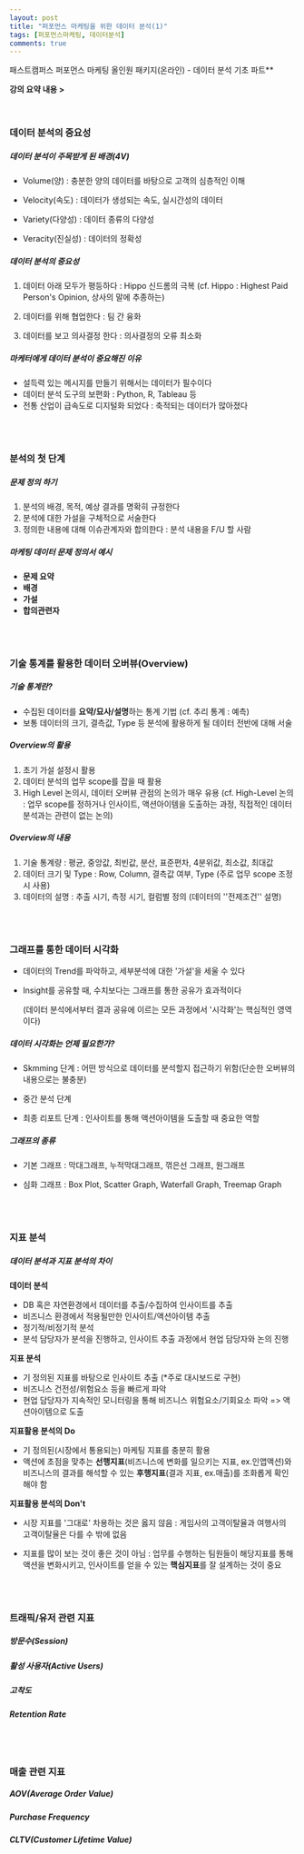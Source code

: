 ```yaml
---
layout: post
title: "퍼포먼스 마케팅을 위한 데이터 분석(1)"
tags: [퍼포먼스마케팅, 데이터분석]
comments: true
---
```


패스트캠퍼스 퍼포먼스 마케팅 올인원 패키지(온라인) - 데이터 분석 기초 파트**

**강의 요약 내용 >**

<br/>

### 데이터 분석의 중요성

##### 데이터 분석이 주목받게 된 배경(4V)

- Volume(양) : 충분한 양의 데이터를 바탕으로 고객의 심층적인 이해

- Velocity(속도) : 데이터가 생성되는 속도, 실시간성의 데이터

- Variety(다양성) : 데이터 종류의 다양성

- Veracity(진실성) : 데이터의 정확성


##### 데이터 분석의 중요성

1. 데이터 아래 모두가 평등하다 : Hippo 신드롬의 극복 (cf. Hippo : Highest Paid Person's Opinion, 상사의 말에 추종하는)

2. 데이터를 위해 협업한다 : 팀 간 융화

3. 데이터를 보고 의사결정 한다 : 의사결정의 오류 최소화


##### 마케터에게 데이터 분석이 중요해진 이유

- 설득력 있는 메시지를 만들기 위해서는 데이터가 필수이다
- 데이터 분석 도구의 보편화 : Python, R, Tableau 등
- 전통 산업이 급속도로 디지털화 되었다 : 축적되는 데이터가 많아졌다

<br/>

<br/>

### 분석의 첫 단계

##### **문제 정의 하기**

1. 분석의 배경, 목적, 예상 결과를 명확히 규정한다
2. 분석에 대한 가설을 구체적으로 서술한다
3. 정의한 내용에 대해 이슈관계자와 합의한다 : 분석 내용을 F/U 할 사람

##### **마케팅 데이터 문제 정의서 예시**

- **문제 요약**
- **배경**
- **가설**
- **합의관련자**

<br />

<br />

### 기술 통계를 활용한 데이터 오버뷰(Overview)

##### 기술 통계란?

- 수집된 데이터를 **요약/묘사/설명**하는 통계 기법 (cf. 추리 통계 : 예측)
- 보통 데이터의 크기, 결측값, Type 등 분석에 활용하게 될 데이터 전반에 대해 서술

##### Overview의 활용

1. 초기 가설 설정시 활용
2. 데이터 분석의 업무 scope를 잡을 때 활용
3. High Level 논의시, 데이터 오버뷰 관점의 논의가 매우 유용 (cf. High-Level 논의 : 업무 scope를 정하거나 인사이트, 액션아이템을 도출하는 과정, 직접적인 데이터 분석과는 관련이 없는 논의)

##### Overview의 내용

1. 기술 통계량 : 평균, 중앙값, 최빈값, 분산, 표준편차, 4분위값, 최소값, 최대값
2. 데이터 크기 및  Type : Row, Column, 결측값 여부, Type (주로 업무 scope 조정시 사용)
3. 데이터의 설명 : 추출 시기, 측정 시기, 컬럼별 정의 (데이터의 ''전제조건'' 설명)

<br />

<br />

### 그래프를 통한 데이터 시각화

- 데이터의 Trend를 파악하고, 세부분석에 대한 '가설'을 세울 수 있다

- Insight를 공유할 때, 수치보다는 그래프를 통한 공유가 효과적이다

  (데이터 분석에서부터 결과 공유에 이르는 모든 과정에서 '시각화'는 핵심적인 영역이다)

##### 데이터 시각화는 언제 필요한가?

- Skmming 단계 : 어떤 방식으로 데이터를 분석할지 접근하기 위함(단순한 오버뷰의 내용으로는 불충분)

- 중간 분석 단계

- 최종 리포트 단계 : 인사이트를 통해 액션아이템을 도출할 때 중요한 역할

##### 그래프의 종류

- 기본 그래프 : 막대그래프, 누적막대그래프, 꺾은선 그래프, 원그래프

- 심화 그래프 : Box Plot, Scatter Graph, Waterfall Graph, Treemap Graph

<br />

<br />

### 지표 분석

##### 데이터 분석과 지표 분석의 차이

**데이터 분석**

- DB 혹은 자연환경에서 데이터를 추출/수집하여 인사이트를 추출
- 비즈니스 환경에서 적용될만한 인사이트/액션아이템 추출
- 정기적/비정기적 분석
- 분석 담당자가 분석을 진행하고, 인사이트 추출 과정에서 현업 담당자와 논의 진행

**지표 분석**

- 기 정의된 지표를 바탕으로 인사이트 추출 (*주로 대시보드로 구현)
- 비즈니스 건전성/위험요소 등을 빠르게 파악
- 현업 담당자가 지속적인 모니터링을 통해 비즈니스 위험요소/기회요소 파악 => 액션아이템으로 도출

**지표활용 분석의 Do**

- 기 정의된(시장에서 통용되는) 마케팅 지표를 충분히 활용
- 액션에 초점을 맞추는 **선행지표**(비즈니스에 변화를 일으키는 지표, ex.인앱액션)와 비즈니스의 결과를 해석할 수 있는 **후행지표**(결과 지표, ex.매출)를 조화롭게 확인해야 함

**지표활용 분석의 Don't**

- 시장 지표를 '그대로' 차용하는 것은 옳지 않음 : 게임사의 고객이탈율과 여행사의 고객이탈율은 다를 수 밖에 없음

- 지표를 많이 보는 것이 좋은 것이 아님 : 업무를 수행하는 팀원들이 해당지표를 통해 액션을 변화시키고, 인사이트를 얻을 수 있는 **핵심지표**를 잘 설계하는 것이 중요


<br />

<br />

### 트래픽/유저 관련 지표

##### 방문수(Session)

##### 활성 사용자(Active Users)

##### 고착도

##### Retention Rate

<br />

<br />

### 매출 관련 지표

##### AOV(Average Order Value)

##### Purchase Frequency

##### CLTV(Customer Lifetime Value)